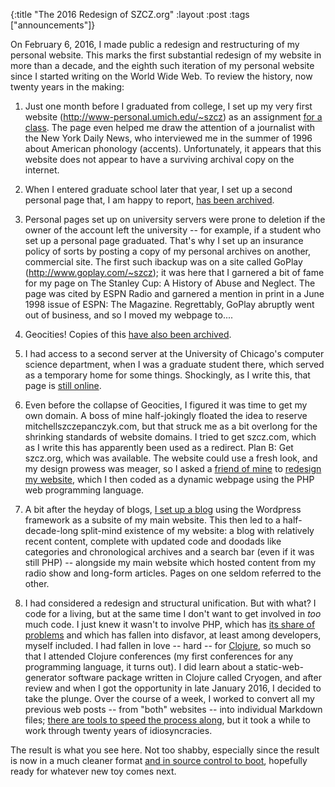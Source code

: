 {:title "The 2016 Redesign of SZCZ.org"
:layout :post
:tags  ["announcements"]}

On February 6, 2016, I made public a redesign and restructuring of my personal website.  This marks the first substantial redesign of my website in more than a decade, and the eighth such iteration of my personal website since I started writing on the World Wide Web.  To review the history, now twenty years in the making:

1.  Just one month before I graduated from college, I set up my very first website (http://www-personal.umich.edu/~szcz) as an assignment [for a class](http://www-personal.umich.edu/~jlawler/geb.html).  The page even helped me draw the attention of a journalist with the New York Daily News, who interviewed me in the summer of 1996 about American phonology (accents).  Unfortunately, it appears that this website does not appear to have a surviving archival copy on the internet. 

2.  When I entered graduate school later that year, I set up a second personal page that, I am happy to report, [has been archived](http://web.archive.org/web/20010801000000*/http://home.uchicago.edu/~msszczep).  

3.  Personal pages set up on university servers were prone to deletion if the owner of the account left the university -- for example, if a student who set up a personal page graduated.  That's why I set up an insurance policy of sorts by posting a copy of my personal archives on another, commercial site.  The first such ibackup was on a site called GoPlay (http://www.goplay.com/~szcz); it was here that I garnered a bit of fame for my page on The Stanley Cup: A History of Abuse and Neglect.  The page was cited by ESPN Radio and garnered a mention in print in a June 1998 issue of ESPN: The Magazine.  Regrettably, GoPlay abruptly went out of business, and so I moved my webpage to....

4.  Geocities! Copies of this [have also been archived](http://www.geocities.com/szczepanczyk).

5.  I had access to a second server at the University of Chicago's computer science department, when I was a graduate student there, which served as a temporary home for some things.  Shockingly, as I write this, that page is [still online](http://people.cs.uchicago.edu/~msszczep/). 

6.  Even before the collapse of Geocities, I figured it was time to get my own domain.  A boss of mine half-jokingly floated the idea to reserve mitchellszczepanczyk.com, but that struck me as a bit overlong for the shrinking standards of website domains.  I tried to get szcz.com, which as I write this has apparently been used as a redirect.  Plan B: Get szcz.org, which was available.  The website could use a fresh look, and my design prowess was meager, so I asked a [friend of mine](http://www.limeredstudio.com) to [redesign my website](http://www.szcz.org/img/szcz-php.png), which I then coded as a dynamic webpage using the PHP web programming language.

7.  A bit after the heyday of blogs, [I set up a blog](http://www.szcz.org/img/szcz-blog.png) using the Wordpress framework as a subsite of my main website.  This then led to a half-decade-long split-mind existence of my website: a blog with relatively recent content, complete with updated code and doodads like categories and chronological archives and a search bar (even if it was still PHP) -- alongside my main website which hosted content from my radio show and long-form articles.  Pages on one seldom referred to the other.  

8.  I had considered a redesign and structural unification.  But with what?  I code for a living, but at the same time I don't want to get involved in _too_ much code.  I just knew it wasn't to involve PHP, which has [its share of problems](http://toykeeper.net/soapbox/php_problems/) and which has fallen into disfavor, at least among developers, myself included.  I had fallen in love -- hard -- for [Clojure](http://www.clojure.org), so much so that I attended Clojure conferences (my first conferences for any programming language, it turns out).  I did learn about a static-web-generator software package written in Clojure called Cryogen, and after review and when I got the opportunity in late January 2016, I decided to take the plunge.  Over the course of a week, I worked to convert all my previous web posts -- from "both" websites -- into individual Markdown files; [there are tools to speed the process along](https://github.com/aaronsw/html2text), but it took a while to work through twenty years of idiosyncracies.  

The result is what you see here.  Not too shabby, especially since the result is now in a much cleaner format [and in source control to boot](https://github.com/msszczep/szcz-dot-org), hopefully ready for whatever new toy comes next. 


